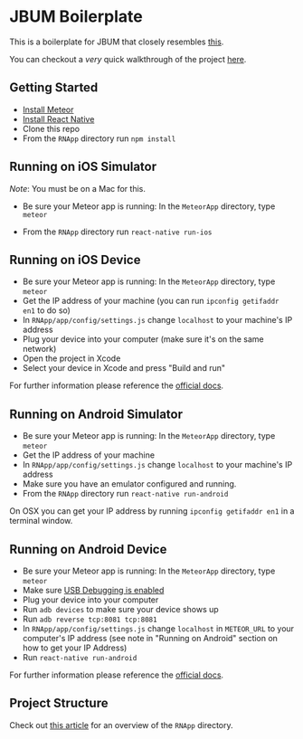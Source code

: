 # JBUM Boilerplate

This is a boilerplate for JBUM that closely resembles [this](https://github.com/spencercarli/react-native-meteor-boilerplate).

You can checkout a _very_ quick walkthrough of the project [here](https://www.youtube.com/watch?v=vM4axvopnJc).

## Getting Started

- [Install Meteor](https://www.meteor.com/install)
- [Install React Native](https://facebook.github.io/react-native/docs/getting-started.html#content)
- Clone this repo
- From the `RNApp` directory run `npm install`

## Running on iOS Simulator

_Note_: You must be on a Mac for this.

- Be sure your Meteor app is running: In the ```MeteorApp``` directory, type ```meteor```

- From the `RNApp` directory run `react-native run-ios`

## Running on iOS Device

- Be sure your Meteor app is running: In the ```MeteorApp``` directory, type ```meteor```
- Get the IP address of your machine (you can run `ipconfig getifaddr en1` to do so)
- In `RNApp/app/config/settings.js` change `localhost` to your machine's IP address
- Plug your device into your computer (make sure it's on the same network)
- Open the project in Xcode
- Select your device in Xcode and press "Build and run"

For further information please reference the [official docs](https://facebook.github.io/react-native/docs/running-on-device-ios.html#content).

## Running on Android Simulator

- Be sure your Meteor app is running: In the ```MeteorApp``` directory, type ```meteor```
- Get the IP address of your machine
- In `RNApp/app/config/settings.js` change `localhost` to your machine's IP address
- Make sure you have an emulator configured and running.
- From the `RNApp` directory run `react-native run-android`

On OSX you can get your IP address by running `ipconfig getifaddr en1` in a terminal window.

## Running on Android Device

- Be sure your Meteor app is running: In the ```MeteorApp``` directory, type ```meteor```
- Make sure [USB Debugging is enabled](https://facebook.github.io/react-native/docs/running-on-device-android.html#prerequisite-usb-debugging)
- Plug your device into your computer
- Run `adb devices` to make sure your device shows up
- Run `adb reverse tcp:8081 tcp:8081`
- In `RNApp/app/config/settings.js` change `localhost` in `METEOR_URL` to your computer's IP address (see note in "Running on Android" section on how to get your IP Address)
- Run `react-native run-android`

For further information please reference the [official docs](https://facebook.github.io/react-native/docs/running-on-device-android.html#content).

## Project Structure

Check out [this article](https://medium.com/@spencer_carli/organizing-a-react-native-project-9514dfadaa0#.361gf1awu) for an overview of the `RNApp` directory.

